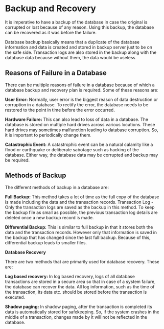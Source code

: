 # Backup and Recovery

It is imperative to have a backup of the database in case the original is corrupted or lost because of any reason. Using this backup, the database can be recovered as it was before the failure.

Database backup basically means that a duplicate of the database information and data is created and stored in backup server just to be on the safe side. Transaction logs are also stored in the backup along with the database data because without them, the data would be useless.

## Reasons of Failure in a Database
There can be multiple reasons of failure in a database because of which a database backup and recovery plan is required. Some of these reasons are:

**User Error:**   Normally, user error is the biggest reason of data destruction or corruption in a database. To rectify the error, the database needs to be restored to the point in time before the error occurred.

**Hardware Failure:**  This can also lead to loss of data in a database. The database is stored on multiple hard drives across various locations. These hard drives may sometimes malfunction leading to database corruption. So, it is important to periodically change them.

**Catastrophic Event:**  A catastrophic event can be a natural calamity like a flood or earthquake or deliberate sabotage such as hacking of the database. Either way, the database data may be corrupted and backup may be required.

## Methods of Backup

The different methods of backup in a database are:

**Full Backup:**  This method takes a lot of time as the full copy of the database is made including the data and the transaction records.
Transaction Log -  Only the transaction logs are saved as the backup in this method. To keep the backup file as small as possible, the previous transaction log details are deleted once a new backup record is made.

**Differential Backup:** This is similar to full backup in that it stores both the data and the transaction records. However only that information is saved in the backup that has changed since the last full backup. Because of this, differential backup leads to smaller files.

**Database Recovery**

There are two methods that are primarily used for database recovery. These are:

**Log based recovery:**  In log based recovery, logs of all database transactions are stored in a secure area so that in case of a system failure, the database can recover the data. All log information, such as the time of the transaction, its data etc. should be stored before the transaction is executed.

**Shadow paging:**  In shadow paging, after the transaction is completed its data is automatically stored for safekeeping. So, if the system crashes in the middle of a transaction, changes made by it will not be reflected in the database.

